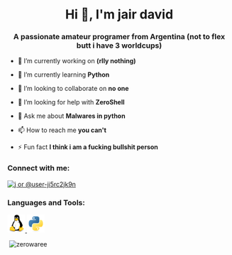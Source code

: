 <h1 align="center">Hi 👋, I'm jair david</h1>
<h3 align="center">A passionate amateur programer from Argentina (not to flex butt i have 3 worldcups)</h3>

- 🔭 I’m currently working on **(rlly nothing)**

- 🌱 I’m currently learning **Python**

- 👯 I’m looking to collaborate on **no one**

- 🤝 I’m looking for help with **ZeroShell**

- 💬 Ask me about **Malwares in python**

- 📫 How to reach me **you can't**

- ⚡ Fun fact **I think i am a fucking bullshit person**

<h3 align="left">Connect with me:</h3>
<p align="left">
<a href="https://www.youtube.com/c/@user-ji5rc2jk9n" target="blank"><img align="center" src="https://raw.githubusercontent.com/rahuldkjain/github-profile-readme-generator/master/src/images/icons/Social/youtube.svg" alt="j or @user-ji5rc2jk9n" height="30" width="40" /></a>
</p>

<h3 align="left">Languages and Tools:</h3>
<p align="left"> <a href="https://www.linux.org/" target="_blank" rel="noreferrer"> <img src="https://raw.githubusercontent.com/devicons/devicon/master/icons/linux/linux-original.svg" alt="linux" width="40" height="40"/> </a> <a href="https://www.python.org" target="_blank" rel="noreferrer"> <img src="https://raw.githubusercontent.com/devicons/devicon/master/icons/python/python-original.svg" alt="python" width="40" height="40"/> </a> </p>

<p>&nbsp;<img align="center" src="https://github-readme-stats.vercel.app/api?username=zerowaree&show_icons=true&locale=en" alt="zerowaree" /></p>
